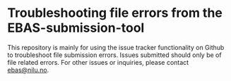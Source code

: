 # Troubleshooting file errors from the EBAS-submission-tool

This repository is mainly for using the issue tracker functionality on Github to troubleshoot file submission errors. Issues submitted should only be of file related errors. For other issues or inquiries, please contact ebas@nilu.no.

